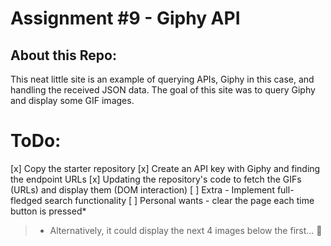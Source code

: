 # Assignment #9 - Giphy API

## About this Repo:
This neat little site is an example of querying APIs, Giphy in this case,
and handling the received JSON data. The goal of this site was to query Giphy and
display some GIF images.

# ToDo:
[x] Copy the starter repository
[x] Create an API key with Giphy and finding the endpoint URLs
[x] Updating the repository's code to fetch the GIFs (URLs) and display them (DOM interaction)
[ ] Extra - Implement full-fledged search functionality
[ ] Personal wants - clear the page each time button is pressed*

> * Alternatively, it could display the next 4 images below the first... 🤔
